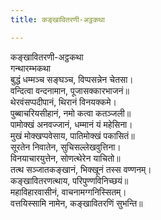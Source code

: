 ```yaml
---
title: कङ्खावितरणी-अट्ठकथा

---
```

कङ्खावितरणी-अट्ठकथा  
गन्थारम्भकथा  
बुद्धं धम्मञ्च सङ्घञ्च, विप्पसन्नेन चेतसा।  
वन्दित्वा वन्दनामान, पूजासक्कारभाजनं॥  
थेरवंसप्पदीपानं, थिरानं विनयक्कमे।  
पुब्बाचरियसीहानं, नमो कत्वा कतञ्जली॥  
पामोक्खं अनवज्जानं, धम्मानं यं महेसिना।  
मुखं मोक्खप्पवेसाय, पातिमोक्खं पकासितं॥  
सूरतेन निवातेन, सुचिसल्लेखवुत्तिना।  
विनयाचारयुत्तेन, सोणत्थेरेन याचितो॥  
तत्थ सञ्जातकङ्खानं, भिक्खूनं तस्स वण्णनम्।  
कङ्खावितरणत्थाय, परिपुण्णविनिच्छयं॥  
महाविहारवासीनं, वाचनामग्गनिस्सितम्।  
वत्तयिस्सामि नामेन, कङ्खावितरणिं सुभन्ति॥  